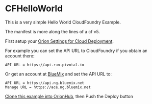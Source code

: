 CFHelloWorld
============

This is a very simple Hello World CloudFoundry Example.

The manifest is more along the lines of a cf v5.

First setup your [Orion Settings for Cloud Deployment](https://orionhub.org/settings/settings.html#,category=Cloud).

For example you can set the API URL to CloudFoundry if you obtain an account there:

	API URL = https://api.run.pivotal.io

Or get an account at [BlueMix](https://ng.bluemix.net) and set the API URL to:

	API URL = https://api.ng.bluemix.net
	Manage URL = https://ace.ng.bluemix.net

[Clone this example into OrionHub](https://orionhub.org/git/git-repository.html#,createProject.name=CFHelloWorld,cloneGit=https://hub.jazz.net/git/spirit/CF.Hello.World), then Push the Deploy button

